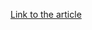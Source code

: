 [Link to the article](https://thehackernews.com/2025/06/chaos-rat-malware-targets-windows-and.html)
